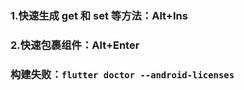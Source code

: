 ### 1.快速生成 get 和 set 等方法：Alt+Ins

### 2.快速包裹组件：Alt+Enter



### 构建失败：`flutter doctor --android-licenses`